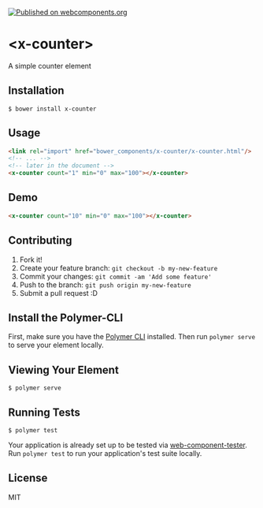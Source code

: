 [![Published on webcomponents.org](https://img.shields.io/badge/webcomponents.org-published-blue.svg)](https://www.webcomponents.org/element/idanen/x-counter)
# \<x-counter\>

A simple counter element

## Installation
```
$ bower install x-counter
```

## Usage
```html
<link rel="import" href="bower_components/x-counter/x-counter.html"/>
<!-- ... -->
<!-- later in the document -->
<x-counter count="1" min="0" max="100"></x-counter>
```

## Demo
<!---
```
<custom-element-demo>
  <template>
    <script src="../webcomponentsjs/webcomponents-lite.js"></script>
    <link rel="import" href="x-counter.html">
    <next-code-block></next-code-block>
  </template>
</custom-element-demo>
```
-->
```html
<x-counter count="10" min="0" max="100"></x-counter>
```

## Contributing
1. Fork it!
2. Create your feature branch: `git checkout -b my-new-feature`
3. Commit your changes: `git commit -am 'Add some feature'`
4. Push to the branch: `git push origin my-new-feature`
5. Submit a pull request :D

## Install the Polymer-CLI

First, make sure you have the [Polymer CLI](https://www.npmjs.com/package/polymer-cli) installed. Then run `polymer serve` to serve your element locally.

## Viewing Your Element

```
$ polymer serve
```

## Running Tests

```
$ polymer test
```

Your application is already set up to be tested via [web-component-tester](https://github.com/Polymer/web-component-tester). Run `polymer test` to run your application's test suite locally.

## License
MIT
